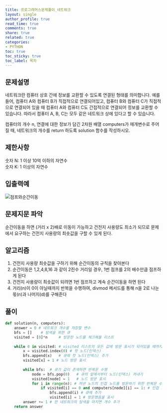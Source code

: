 ```yaml
---
title: 프로그래머스문제풀이_네트워크
layout: single
author_profile: true
read_time: true
comments: true
share: true
related: true
categories:
- PYTHON
toc: true
toc_sticky: true
toc_label: 목차
---
```


## 문제설명
네트워크란 컴퓨터 상호 간에 정보를 교환할 수 있도록 연결된 형태를 의미합니다. 예를 들어, 컴퓨터 A와 컴퓨터 B가 직접적으로 연결되어있고, 컴퓨터 B와 컴퓨터 C가 직접적으로 연결되어 있을 때 컴퓨터 A와 컴퓨터 C도 간접적으로 연결되어 정보를 교환할 수 있습니다. 따라서 컴퓨터 A, B, C는 모두 같은 네트워크 상에 있다고 할 수 있습니다.

컴퓨터의 개수 n, 연결에 대한 정보가 담긴 2차원 배열 computers가 매개변수로 주어질 때, 네트워크의 개수를 return 하도록 solution 함수를 작성하시오.
## 제한사항
숫자 N: 1 이상 10억 이하의 자연수<br>
숫자 K: 1 이상의 자연수

## 입출력예
![점프와순간이동](https://user-images.githubusercontent.com/37354978/102477591-e885e980-409f-11eb-9569-4ce8e68cc8f2.JPG)

## 문제지문 파악
순간이동을 하면 (거리 x 2)배로 이동이 가능하고 건전지 사용량도 최소가 되므로 문제에서 요구하는 건전지 사용량의 최솟값을 구할 수 있게 된다.
## 알고리즘
1.  건전지 사용량 최솟값을 구하기 위해 순간이동의 규칙을 찾아본다
2.  순간이동은 1,2,4,8,16 과 같이 2진수 거리일 경우, 1번 점프를 2의 배수만큼 점프하게 된다
3.  건전지 사용량이 최솟값이 되려면 1번 점프하고 계속 순간이동을 하면 된다 
4.  거리(n)이 0이 아닐때까지 반복을 수행하여, divmod 메서드를 통해 n을 2로 나눈 몫(n)과 나머지(d)를 구해준다
## 풀이
```python
def solution(n, computers):
    answer = 0 # 네트워크 개수를 저장할 변수
    bfs = []    # 탐색을 위한 큐
    visited = [0]*n     # 방문한 노드를 체크해둘 리스트
    
    while 0 in visited: # visited 리스트의 모든 값에 방문 표시가 되어있을 때까지 반복
        x = visited.index(0) # 첫 노드(인덱스)  
        bfs.append(x)   # 큐에 첫 노드(인덱스) 추가
        visited[x] = 1 # 노드 방문 표시
        
        while bfs:  # 큐가 값이 존재하면 반복문 수행
            node = bfs.pop(0)   # 큐의 앞에서부터 노드(인덱스) 꺼내기
            visited[node] = 1   # 노드 방문 표시
            for i in range(n): # 꺼낸 노드의 인접 노드를 방문하기 위한 반복문 수행
                if visited[i] == 0 and computers[node][i] == 1: # 인접 노드이고, 방문된 적이 없는 경우
                    bfs.append(i) # 큐에 추가
                    visited[i] = 1 # 방문했음을 표시
        answer += 1 # 한 네트워크의 탐색을 마치면 개수 추가
    return answer
```
